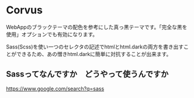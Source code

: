 # Corvus
WebAppのブラックテーマの配色を参考にした真っ黒テーマです。「完全な黒を使用」オプションでも有効になります。

Sass(Scss)を使い一つのセレクタの記述でhtmlとhtml.darkの両方を書き出すことができるため、あの憎きhtml.darkに簡単に対抗することが出来ます。

## Sassってなんですか　どうやって使うんですか
https://www.google.com/search?q=sass